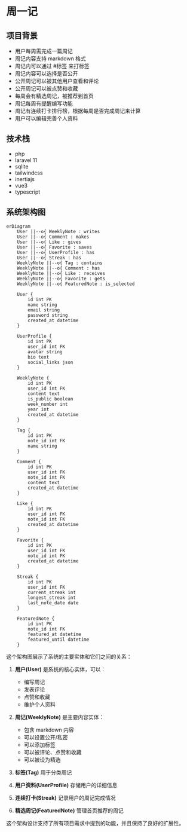 # 周一记

## 项目背景

- 用户每周需完成一篇周记
- 周记内容支持 markdown 格式
- 周记内可以通过 #标签 来打标签
- 周记内容可以选择是否公开
- 公开周记可以被其他用户查看和评论
- 公开周记可以被点赞和收藏
- 每周会有精选周记，被推荐到首页
- 周记每周有提醒编写功能
- 周记有连续打卡排行榜，根据每周是否完成周记来计算
- 用户可以编辑完善个人资料

## 技术栈

- php
- laravel 11
- sqlite
- tailwindcss
- inertiajs
- vue3
- typescript

## 系统架构图

```mermaid
erDiagram
    User ||--o{ WeeklyNote : writes
    User ||--o{ Comment : makes
    User ||--o{ Like : gives
    User ||--o{ Favorite : saves
    User ||--o{ UserProfile : has
    User ||--o{ Streak : has
    WeeklyNote ||--o{ Tag : contains
    WeeklyNote ||--o{ Comment : has
    WeeklyNote ||--o{ Like : receives
    WeeklyNote ||--o{ Favorite : gets
    WeeklyNote ||--o{ FeaturedNote : is_selected

    User {
        id int PK
        name string
        email string
        password string
        created_at datetime
    }

    UserProfile {
        id int PK
        user_id int FK
        avatar string
        bio text
        social_links json
    }

    WeeklyNote {
        id int PK
        user_id int FK
        content text
        is_public boolean
        week_number int
        year int
        created_at datetime
    }

    Tag {
        id int PK
        note_id int FK
        name string
    }

    Comment {
        id int PK
        user_id int FK
        note_id int FK
        content text
        created_at datetime
    }

    Like {
        id int PK
        user_id int FK
        note_id int FK
        created_at datetime
    }

    Favorite {
        id int PK
        user_id int FK
        note_id int FK
        created_at datetime
    }

    Streak {
        id int PK
        user_id int FK
        current_streak int
        longest_streak int
        last_note_date date
    }

    FeaturedNote {
        id int PK
        note_id int FK
        featured_at datetime
        featured_until datetime
    }
```

这个架构图展示了系统的主要实体和它们之间的关系：

1. **用户(User)** 是系统的核心实体，可以：
   - 编写周记
   - 发表评论
   - 点赞和收藏
   - 维护个人资料

2. **周记(WeeklyNote)** 是主要内容实体：
   - 包含 markdown 内容
   - 可以设置公开/私密
   - 可以添加标签
   - 可以被评论、点赞和收藏
   - 可以被设为精选

3. **标签(Tag)** 用于分类周记

4. **用户资料(UserProfile)** 存储用户的详细信息

5. **连续打卡(Streak)** 记录用户的周记完成情况

6. **精选周记(FeaturedNote)** 管理首页推荐的周记

这个架构设计支持了所有项目需求中提到的功能，并且保持了良好的扩展性。